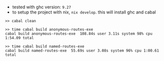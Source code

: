 - tested with ghc version: `9.27`
- to setup the project with nix, `nix develop`. this will install ghc and cabal

``` shell
>> cabal clean

>> time cabal build anonymous-routes-exe 
cabal build anonymous-routes-exe  108.84s user 3.11s system 98% cpu 1:54.09 total

>> time cabal build named-routes-exe 
cabal build named-routes-exe  55.69s user 3.08s system 96% cpu 1:00.61 total
```
